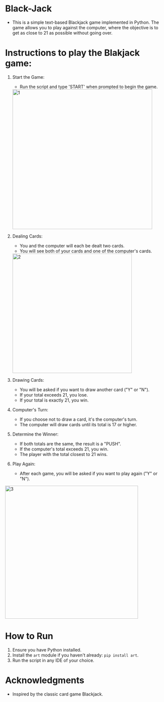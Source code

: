 # Black-Jack
   - This is a simple text-based Blackjack game implemented in Python. The game allows you to play against the computer, where the objective is to get as close to 21 as possible without going over.


# Instructions to play the Blakjack game:

1. Start the Game:
   - Run the script and type 'START' when prompted to begin the game.
   <img width="452" alt="1" src="https://github.com/user-attachments/assets/83aa4911-ab23-4b2c-a47d-7fc41075559e">


2. Dealing Cards:
   - You and the computer will each be dealt two cards.
   - You will see both of your cards and one of the computer's cards.
   <img width="386" alt="2" src="https://github.com/user-attachments/assets/358a44b3-82af-4a59-9978-98e0f5b54214">


3. Drawing Cards:
   - You will be asked if you want to draw another card ("Y" or "N").
   - If your total exceeds 21, you lose.
   - If your total is exactly 21, you win.

4. Computer's Turn:
   - If you choose not to draw a card, it's the computer's turn.
   - The computer will draw cards until its total is 17 or higher.

5. Determine the Winner:
   - If both totals are the same, the result is a "PUSH".
   - If the computer's total exceeds 21, you win.
   - The player with the total closest to 21 wins.

6. Play Again:
   - After each game, you will be asked if you want to play again ("Y" or "N").
     
<img width="430" alt="3" src="https://github.com/user-attachments/assets/f3787b6a-4762-4b7c-ad85-c961ebee90e7">

# How to Run

1. Ensure you have Python installed.
2. Install the `art` module if you haven't already: `pip install art`.
3. Run the script in any IDE of your choice.

# Acknowledgments
   - Inspired by the classic card game Blackjack.
